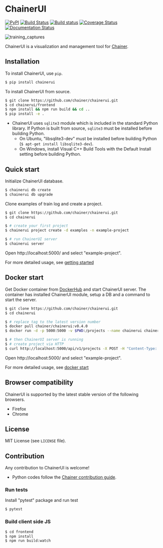 # ChainerUI

[![PyPI](https://img.shields.io/pypi/v/chainerui.svg)](https://pypi.python.org/pypi/chainerui)
[![Build Status](https://travis-ci.org/chainer/chainerui.svg?branch=master)](https://travis-ci.org/chainer/chainerui)
[![Build status](https://ci.appveyor.com/api/projects/status/bag5tjue689nxj4v/branch/master?svg=true)](https://ci.appveyor.com/project/disktnk/chainerui-1iviy/branch/master)
[![Coverage Status](https://coveralls.io/repos/github/chainer/chainerui/badge.svg)](https://coveralls.io/github/chainer/chainerui)
[![Documentation Status](https://readthedocs.org/projects/chainerui/badge/?version=latest)](http://chainerui.readthedocs.io/en/latest/?badge=latest)

![training_captures](https://raw.githubusercontent.com/chainer/chainerui/master/docs/images/project_training_animation.gif)

ChainerUI is a visualization and management tool for [Chainer](https://github.com/chainer/chainer).

## Installation

To install ChainerUI, use `pip`.

```sh
$ pip install chainerui
```

To install ChainerUI from source.

```sh
$ git clone https://github.com/chainer/chainerui.git
$ cd chainerui/frontend
$ npm install && npm run build && cd ..
$ pip install -e .
```

- ChainerUI uses `sqlite3` module which is included in the standard Python library. If Python is built from source, `sqlite3` must be installed before building Python.
    - On Ubuntu, "libsqlite3-dev" must be installed before building Python (`$ apt-get install libsqlite3-dev`).
    - On Windows, install Visual C++ Build Tools with the Default Install setting before building Python.

## Quick start

Initialize ChainerUI database.

```sh
$ chainerui db create
$ chainerui db upgrade
```

Clone examples of train log and create a project.

```sh
$ git clone https://github.com/chainer/chainerui.git
$ cd chainerui

$ # create your first project
$ chainerui project create -d examples -n example-project

$ # run ChainerUI server
$ chainerui server
```

Open http://localhost:5000/ and select "example-project".

For more detailed usage, see [getting started](http://chainerui.readthedocs.io/en/latest/getstart.html)

## Docker start

Get Docker container from [DockerHub](https://hub.docker.com/r/chainer/chainerui/) and start ChainerUI server. The container has installed ChainerUI module, setup a DB and a command to start the server.

```sh
$ git clone https://github.com/chainer/chainerui.git
$ cd chainerui

$ # replace tag to the latest version number
$ docker pull chainer/chainerui:v0.4.0
$ docker run -d -p 5000:5000 -v $PWD:/projects --name chainerui chainer/chainerui:v0.4.0

$ # then ChainerUI server is running
$ # create project via HTTP
$ curl http://localhost:5000/api/v1/projects -X POST -H "Content-Type: application/json" -d '{"project":{"name":"example-project","path_name":"/projects/examples"}}'
```

Open http://localhost:5000/ and select "example-project".

For more detailed usage, see [docker start](http://chainerui.readthedocs.io/en/latest/docker.html)

## Browser compatibility

ChainerUI is supported by the latest stable version of the following browsers.

- Firefox
- Chrome

## License

MIT License (see `LICENSE` file).

## Contribution

Any contribution to ChainerUI is welcome!

- Python codes follow the [Chainer contribution guide](https://docs.chainer.org/en/stable/contribution.html).

### Run tests

Install "pytest" package and run test

```sh
$ pytest
```

### Build client side JS

```sh
$ cd frontend
$ npm install
$ npm run build:watch
```
